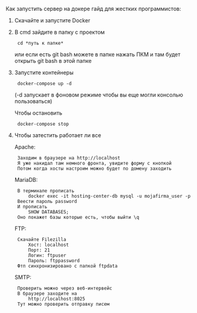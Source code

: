 Как запустить сервер на докере гайд для жестких программистов:

1) Скачайте и запустите Docker

2) В cmd зайдите в папку с проектом 

        cd *путь к папке*

    или если есть git bash можете в папке нажать ПКМ и там будет открыть git bash в этой папке

3) Запустите контейнеры 

        docker-compose up -d

    (-d запускает в фоновом режиме чтобы вы еще могли консолью пользоваться)

    Чтобы остановить 

        docker-compose stop

4) Чтобы затестить работает ли все

    Apache:

        Заходим в браузере на http://localhost
        Я уже накидал там немного фронта, увидите форму с кнопкой
        Потом когда хосты настроим можно будет по домену заходить

    MariaDB:

        В терминале прописать 
            docker exec -it hosting-center-db mysql -u mojafirma_user -p
        Веести пароль password
        И прописать 
            SHOW DATABASES;
        Оно покажет базы которые есть, чтобы выйти \q
    
    FTP:

        Скачайте Filezilla
            Хост: localhost
            Порт: 21
            Логин: ftpuser
            Пароль: ftppassword
        Фтп синхронизировано с папкой ftpdata 

    SMTP:

        Проверить можно через веб-интервейс
        В браузере заходите на 
            http://localhost:8025
        Тут можно проверить отправку писем